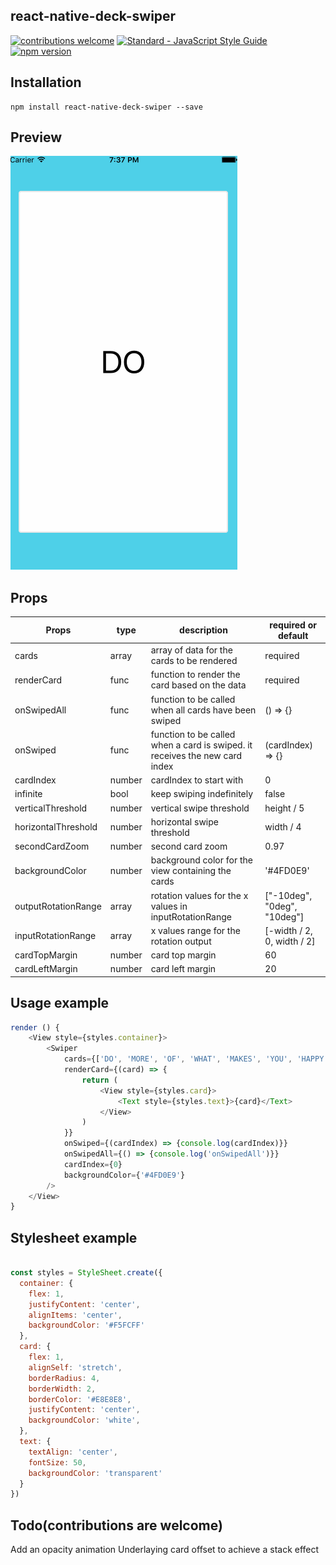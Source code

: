 ## react-native-deck-swiper
[![contributions welcome](https://img.shields.io/badge/contributions-welcome-brightgreen.svg?style=flat)](https://github.com/dwyl/esta/issues)
[![Standard - JavaScript Style Guide](https://img.shields.io/badge/code%20style-standard-brightgreen.svg)](http://standardjs.com/)
[![npm version](https://badge.fury.io/js/react-native-deck-swiper.svg)](https://badge.fury.io/js/react-native-deck-swiper)
## Installation 
```
npm install react-native-deck-swiper --save
```
## Preview

![App preview](/animation.gif)

## Props

| Props    | type   | description                                                                                             | required or default                          |
|----------|--------|---------------------------------------------------------------------------------------------------------|----------------------------------|
| cards    | array | array of data for the cards to be rendered | required                         |
| renderCard    | func | function to render the card based on the data | required                         |
| onSwipedAll| func | function to be called when all cards have been swiped | () => {} |
| onSwiped | func | function to be called when a card is swiped. it receives the new card index | (cardIndex) => {} |
| cardIndex | number | cardIndex to start with | 0 |
| infinite | bool | keep swiping indefinitely | false |
| verticalThreshold | number | vertical swipe threshold  | height / 5 |
| horizontalThreshold | number | horizontal swipe threshold  | width / 4 |
| secondCardZoom | number | second card zoom | 0.97 |
| backgroundColor | number | background color for the view containing the cards | '#4FD0E9' |
| outputRotationRange | array | rotation values for the x values in inputRotationRange |  ["-10deg", "0deg", "10deg"] |
| inputRotationRange | array | x values range for the rotation output | [-width / 2, 0, width / 2] |
| cardTopMargin | number | card top margin | 60 |
|cardLeftMargin | number | card left margin | 20 |

## Usage example

```javascript
render () {
    <View style={styles.container}>
        <Swiper
            cards={['DO', 'MORE', 'OF', 'WHAT', 'MAKES', 'YOU', 'HAPPY']}
            renderCard={(card) => {
                return (
                    <View style={styles.card}>
                        <Text style={styles.text}>{card}</Text>
                    </View>
                )
            }}
            onSwiped={(cardIndex) => {console.log(cardIndex)}}
            onSwipedAll={() => {console.log('onSwipedAll')}}
            cardIndex={0}
            backgroundColor={'#4FD0E9'}
        />
    </View>
}
```

## Stylesheet example

```javascript

const styles = StyleSheet.create({
  container: {
    flex: 1,
    justifyContent: 'center',
    alignItems: 'center',
    backgroundColor: '#F5FCFF'
  },
  card: {
    flex: 1,
    alignSelf: 'stretch',
    borderRadius: 4,
    borderWidth: 2,
    borderColor: '#E8E8E8',
    justifyContent: 'center',
    backgroundColor: 'white',
  },
  text: {
    textAlign: 'center',
    fontSize: 50,
    backgroundColor: 'transparent'
  }
})
```
## Todo(contributions are welcome)

Add an opacity animation
Underlaying card offset to achieve a stack effect

